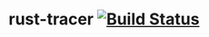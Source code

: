 # rust-tracer [![Build Status](https://travis-ci.org/faineance/rust-tracer.svg)](https://travis-ci.org/faineance/rust-tracer)

